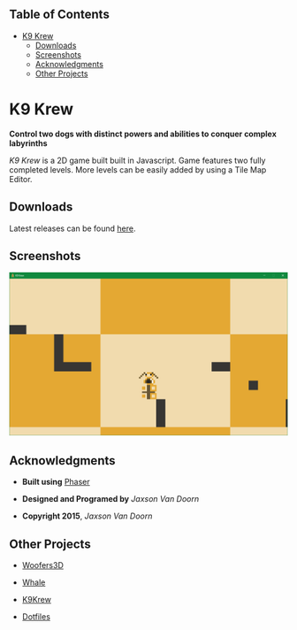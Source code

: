 <div id="table-of-contents">
<h2>Table of Contents</h2>
<div id="text-table-of-contents">
<ul>
<li><a href="#sec-1">K9 Krew</a>
<ul>
<li><a href="#sec-1-1">Downloads</a></li>
<li><a href="#sec-1-2">Screenshots</a></li>
<li><a href="#sec-1-3">Acknowledgments</a></li>
<li><a href="#sec-1-4">Other Projects</a></li>
</ul>
</li>
</ul>
</div>
</div>


# K9 Krew<a id="sec-1" name="sec-1"></a>

**Control two dogs with distinct powers and abilities to conquer complex labyrinths**

*K9 Krew* is a 2D game built built in Javascript.  Game features two fully completed levels.  More levels can be easily added by using a Tile Map Editor.

## Downloads<a id="sec-1-1" name="sec-1-1"></a>

Latest releases can be found [here](https://github.com/woofers/k9-krew/releases).

## Screenshots<a id="sec-1-2" name="sec-1-2"></a>

![img](./screenshots/1.png "Level 1")

## Acknowledgments<a id="sec-1-3" name="sec-1-3"></a>

-   **Built using** [Phaser](https://phaser.io/)

-   **Designed and Programed by** *Jaxson Van Doorn*

-   **Copyright 2015**, *Jaxson Van Doorn*

## Other Projects<a id="sec-1-4" name="sec-1-4"></a>

-   [Woofers3D](https://github.com/woofers/woofers3d)

-   [Whale](https://github.com/woofers/whale)

-   [K9Krew](https://github.com/woofers/k9-krew)

-   [Dotfiles](https://github.com/woofers/dotfiles)
